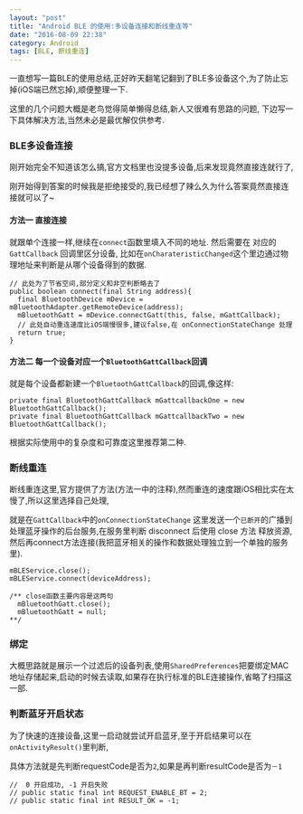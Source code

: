 ```yaml
---
layout: "post"
title: "Android BLE 的使用:多设备连接和断线重连等"
date: "2016-08-09 22:38"
category: Android
tags: [BLE, 断线重连]
---
```


一直想写一篇BLE的使用总结,正好昨天翻笔记翻到了BLE多设备这个,为了防止忘掉(iOS端已然忘掉),顺便整理一下.

这里的几个问题大概是老鸟觉得简单懒得总结,新人又很难有思路的问题,
下边写一下具体解决方法,当然未必是最优解仅供参考.

### BLE多设备连接

刚开始完全不知道该怎么搞,官方文档里也没提多设备,后来发现竟然直接连就行了,

刚开始得到答案的时候我是拒绝接受的,我已经想了辣么久为什么答案竟然直接连接就可以了~

#### 方法一 直接连接

就跟单个连接一样,继续在`connect`函数里填入不同的地址.
然后需要在 对应的 `GattCallback` 回调里区分设备,
比如在`onCharateristicChanged`这个里边通过物理地址来判断是从哪个设备得到的数据.

```
// 此处为了节省空间,部分定义和非空判断略去了
public boolean connect(final String address){
  final BluetoothDevice mDevice = mBluetoothAdapter.getRemoteDevice(address);
  mBluetoothGatt = mDevice.connectGatt(this, false, mGattCallback);
  // 此处自动重连速度比iOS端慢很多,建议false,在 onConnectionStateChange 处理
  return true;
}
```


#### 方法二 每一个设备对应一个`BluetoothGattCallback`回调

就是每个设备都新建一个`BluetoothGattCallback`的回调,像这样:

```
private final BluetoothGattCallback mGattcallbackOne = new BluetoothGattCallback();
private final BluetoothGattCallback mGattcallbackTwo = new BluetoothGattCallback();
```

根据实际使用中的复杂度和可靠度这里推荐第二种.

### 断线重连

断线重连这里,官方提供了方法(方法一中的注释),然而重连的速度跟iOS相比实在太慢了,所以这里选择自己处理,

就是在`GattCallback`中的`onConnectionStateChange` 这里发送一个`已断开`的广播到处理蓝牙操作的后台服务,在服务里判断 disconnect 后使用 close 方法 释放资源,然后再connect方法连接(我把蓝牙相关的操作和数据处理独立到一个单独的服务里).

```
mBLEService.close();
mBLEService.connect(deviceAddress);

/** close函数主要内容是这两句
  mBluetoothGatt.close();
  mBluetoothGatt = null;
**/
```


### 绑定

大概思路就是展示一个过滤后的设备列表,使用`SharedPreferences`把要绑定MAC地址存储起来,启动的时候去读取,如果存在执行标准的BLE连接操作,省略了扫描这一部.

### 判断蓝牙开启状态

为了快速的连接设备,这里一启动就尝试开启蓝牙,至于开启结果可以在`onActivityResult()`里判断,

具体方法就是先判断requestCode是否为`2`,如果是再判断resultCode是否为`－1`

```
//  0 开启成功, -1 开启失败
// public static final int REQUEST_ENABLE_BT = 2;
// public static final int RESULT_OK = -1;
```
